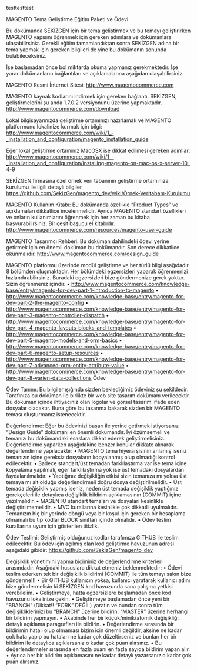 testtesttest

MAGENTO Tema Geliştirme Eğitim Paketi ve Ödevi

Bu dokümanda SEKİZGEN için bir tema geliştirmek ve bu temayı geliştirirken MAGENTO yapısını öğrenmek için gereken adımlara ve dokümanlara ulaşabilirsiniz. Gerekli eğitim tamamlandıktan sonra SEKİZGEN adına bir tema yapmak için gereken bilgileri de yine bu dokümanın sonunda bulabileceksiniz. 

İşe başlamadan önce bol miktarda okuma yapmanız gerekmektedir. İşe yarar dokümanların bağlantıları ve açıklamalarına aşağıdan ulaşabilirsiniz.

MAGENTO Resmi İnternet Sitesi:
http://www.magentocommerce.com

MAGENTO kaynak kodlarını indirmek için gereken bağlantı. SEKİZGEN, geliştirmelerini şu anda 1.7.0.2 versiyonunu üzerine yapmaktadır.
http://www.magentocommerce.com/download

Lokal bilgisayarınızda geliştirme ortamınızı hazırlamak ve MAGENTO platformunu lokalinize kurmak için bilgi:
http://www.magentocommerce.com/wiki/1_-_installation_and_configuration/magento_installation_guide

Eğer lokal geliştirme ortamınız MacOSX ise dikkat edilmesi gereken adımlar:
http://www.magentocommerce.com/wiki/1_-_installation_and_configuration/installing-magento-on-mac-os-x-server-10-4-9

SEKİZGEN firmasına özel örnek veri tabanının geliştirme ortamınıza kurulumu ile ilgili detaylı bilgiler
https://github.com/SekizGen/magento_dev/wiki/Örnek-Veritabanı-Kurulumu

MAGENTO Kullanım Kitabı: Bu dokümanda özellikle “Product Types” ve açıklamaları dikkatlice incelenmelidir. Ayrıca MAGENTO standart özellikleri ve onların kullanımlarını öğrenmek için her zaman bu kitaba başvurabilirsiniz. Bir çeşit başucu el kitabıdır.
http://www.magentocommerce.com/resources/magento-user-guide

MAGENTO Tasarımcı Rehberi: Bu doküman dahilindeki ödevi yerine getirmek için en önemli doküman bu dokümandır. Son derece dikkatlice okunmalıdır. 
http://www.magentocommerce.com/design_guide

MAGENTO platformu üzerinde modül geliştirme ve her türlü bilgi aşağıdadır. 8 bölümden oluşmaktadır. Her bölümdeki egzersizleri yaparak öğrenmenizi hızlandırabilirsiniz. Buradaki egzersizleri bize göndermenize gerek yoktur. Sizin öğrenmeniz içindir.
•  http://www.magentocommerce.com/knowledge-base/entry/magento-for-dev-part-1-introduction-to-magento
•	http://www.magentocommerce.com/knowledge-base/entry/magento-for-dev-part-2-the-magento-config
•	http://www.magentocommerce.com/knowledge-base/entry/magento-for-dev-part-3-magento-controller-dispatch
•	http://www.magentocommerce.com/knowledge-base/entry/magento-for-dev-part-4-magento-layouts-blocks-and-templates
•	http://www.magentocommerce.com/knowledge-base/entry/magento-for-dev-part-5-magento-models-and-orm-basics
•	http://www.magentocommerce.com/knowledge-base/entry/magento-for-dev-part-6-magento-setup-resources
•	http://www.magentocommerce.com/knowledge-base/entry/magento-for-dev-part-7-advanced-orm-entity-attribute-value
•	http://www.magentocommerce.com/knowledge-base/entry/magento-for-dev-part-8-varien-data-collections
Ödev

Ödev Tanımı:
Bu bilgiler ışığında sizden beklediğimiz ödeviniz şu şekildedir: Tarafınıza bu doküman ile birlikte bir web site tasarım dokümanı verilecektir. Bu doküman içinde ihtiyacınız olan logolar ve görsel tasarımı ifade eden dosyalar olacaktır. Buna göre bu tasarıma bakarak sizden bir MAGENTO teması oluşturmanız istenecektir.

Değerlendirme:
Eğer bu ödevinizi başarı ile yerine getirmek istiyorsanız “Design Guide” dokümanı en önemli dokümandır. İyi özümsemeli ve temanızı bu dokümandaki esaslara dikkat ederek geliştirmelisiniz. Değerlendirme yaparken aşağıdakine benzer konular dikkate alınarak değerlendirme yapılacaktır:
•	MAGENTO tema hiyerarşisinin anlamış iseniz temanızın içine gereksiz dosyaların kopyalanmış olup olmadığı kontrol edilecektir. 
•	Sadece standart/üst temadan farklılaştırma var ise tema içine kopyalama yapılmalı, eğer farklılaştırma yok ise üst temadaki dosyalardan faydalanılmalıdır. 
•	Yaptığınız değişikliğin etkisi sizin temanıza mı yoksa üst temaya mı ait olduğu değerlendirmeli doğru dosya değiştirilmelidir.
•	Üst temada değişiklik yapmış iseniz, neden üst temada değişiklik yaptığınız gerekçeleri ile detaylıca değişiklik bildirim açıklamasının (COMMIT) içine yazılmalıdır.
•	MAGENTO standart temaları ve dosyaları kesinlikle değiştirilmemelidir.
•	MVC kurallarına kesinlikle çok dikkatli uyulmalıdır. Temanızın hiç bir yerinde döngü veya bir koşul için gereken bir hesaplama olmamalı bu tip kodlar BLOCK sınıfları içinde olmalıdır.
•	Ödev teslim kurallarına uyum için gösterilen titizlik.

Ödev Teslimi:
Geliştirmiş olduğunuz kodlar tarafımıza GITHUB ile teslim edilecektir. Bu ödev için açılmış olan kod geliştirme havuzunun adresi aşağıdaki gibidir:
https://github.com/SekizGen/magento_dev

Değişiklik yönetimini yapma biçiminiz de değerlendirme kriterleri arasındadır. Aşağıdaki hususlara dikkat etmeniz beklenmektedir:
•	Ödevi teslim ederken tek bir değişiklik bildirimi (COMMIT) ile tüm temayı sakın bize gönderme!!!
•	Bir GITHUB kullanıcın yoksa, kullanıcı yaratarak kullanıcı adını bize göndermelisin ki SEKİZGEN kod havuzunda sana çalışma yetkisi verebilelim.
•	Geliştirmeye, hatta egzersizlere başlamadan önce kod havuzunu lokalinize çekin.
•	Geliştirmeye başlamadan önce yeni bir “BRANCH” (Dikkat!! “FORK” DEĞİL) yaratın ve bundan sonra tüm değişikliklerinizi bu “BRANCH” üzerine bildirin. “MASTER” üzerine herhangi bir  bildirim yapmayın. 
•	Akabinde her bir küçük/minik/atomik değişikliği, detaylı açıklama paragrafları ile bildirin. 
•	Değerlendirme sırasında bir bildirimin hatalı olup olmaması bizim için önemli değildir, aksine ne kadar çok hata yapıp bu hataları ne kadar çok düzeltirseniz ve bunları her bir bildirim ile detaylıca açıklarsanız o kadar çok puan alırsınız.
•	Bu değerlendirmeler sırasında en fazla puanı en fazla sayıda bildirim yapan alır. 
•	Ayrıca her bir bildirim açıklamasını ne kadar detaylı yazarsanız o kadar çok puan alırsınız.

